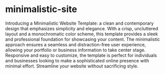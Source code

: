 # minimalistic-site
Introducing a Minimalistic Website Template: a clean and contemporary design that emphasizes simplicity and elegance. With a crisp, uncluttered layout and a monochromatic color scheme, this template provides a sleek and professional foundation for showcasing your content. The minimalistic approach ensures a seamless and distraction-free user experience, allowing your portfolio or business information to take center stage. Responsive and easy to customize, the template is perfect for individuals and businesses looking to make a sophisticated online presence with minimal effort. Streamline your website without sacrificing style.





